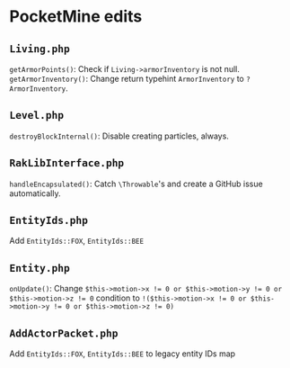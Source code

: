 # PocketMine edits
## `Living.php`

`getArmorPoints()`: Check if `Living->armorInventory` is not null.
`getArmorInventory()`: Change return typehint `ArmorInventory` to `?ArmorInventory`. 

## `Level.php`

`destroyBlockInternal()`: Disable creating particles, always.

## `RakLibInterface.php`

`handleEncapsulated()`: Catch `\Throwable`'s and create a GitHub issue automatically.

## `EntityIds.php`

Add `EntityIds::FOX`, `EntityIds::BEE`

## `Entity.php`

`onUpdate()`: Change `$this->motion->x != 0 or $this->motion->y != 0 or $this->motion->z != 0` condition to `!($this->motion->x != 0 or $this->motion->y != 0 or $this->motion->z != 0)`

## `AddActorPacket.php`

Add `EntityIds::FOX`, `EntityIds::BEE` to legacy entity IDs map